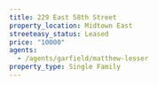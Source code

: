 ```yaml
---
title: 229 East 58th Street
property_location: Midtown East
streeteasy_status: Leased
price: "10000"
agents:
  - /agents/garfield/matthew-lesser
property_type: Single Family
---
```

